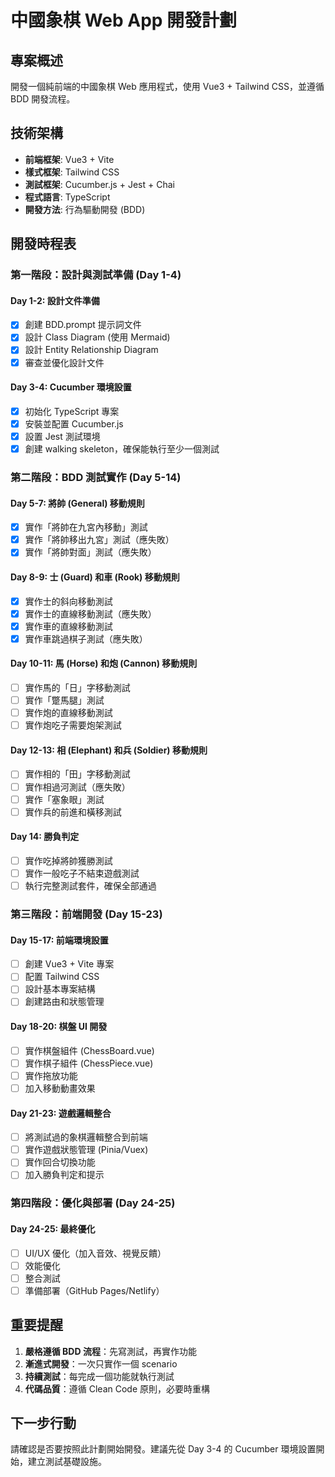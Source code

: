 # 中國象棋 Web App 開發計劃

## 專案概述
開發一個純前端的中國象棋 Web 應用程式，使用 Vue3 + Tailwind CSS，並遵循 BDD 開發流程。

## 技術架構
- **前端框架**: Vue3 + Vite
- **樣式框架**: Tailwind CSS
- **測試框架**: Cucumber.js + Jest + Chai
- **程式語言**: TypeScript
- **開發方法**: 行為驅動開發 (BDD)

## 開發時程表

### 第一階段：設計與測試準備 (Day 1-4)

#### Day 1-2: 設計文件準備
- [x] 創建 BDD.prompt 提示詞文件
- [x] 設計 Class Diagram (使用 Mermaid)
- [x] 設計 Entity Relationship Diagram
- [x] 審查並優化設計文件

#### Day 3-4: Cucumber 環境設置
- [x] 初始化 TypeScript 專案
- [x] 安裝並配置 Cucumber.js
- [x] 設置 Jest 測試環境
- [x] 創建 walking skeleton，確保能執行至少一個測試

### 第二階段：BDD 測試實作 (Day 5-14)

#### Day 5-7: 將帥 (General) 移動規則
- [x] 實作「將帥在九宮內移動」測試
- [x] 實作「將帥移出九宮」測試（應失敗）
- [x] 實作「將帥對面」測試（應失敗）

#### Day 8-9: 士 (Guard) 和車 (Rook) 移動規則
- [x] 實作士的斜向移動測試
- [x] 實作士的直線移動測試（應失敗）
- [x] 實作車的直線移動測試
- [x] 實作車跳過棋子測試（應失敗）

#### Day 10-11: 馬 (Horse) 和炮 (Cannon) 移動規則
- [ ] 實作馬的「日」字移動測試
- [ ] 實作「蹩馬腿」測試
- [ ] 實作炮的直線移動測試
- [ ] 實作炮吃子需要炮架測試

#### Day 12-13: 相 (Elephant) 和兵 (Soldier) 移動規則
- [ ] 實作相的「田」字移動測試
- [ ] 實作相過河測試（應失敗）
- [ ] 實作「塞象眼」測試
- [ ] 實作兵的前進和橫移測試

#### Day 14: 勝負判定
- [ ] 實作吃掉將帥獲勝測試
- [ ] 實作一般吃子不結束遊戲測試
- [ ] 執行完整測試套件，確保全部通過

### 第三階段：前端開發 (Day 15-23)

#### Day 15-17: 前端環境設置
- [ ] 創建 Vue3 + Vite 專案
- [ ] 配置 Tailwind CSS
- [ ] 設計基本專案結構
- [ ] 創建路由和狀態管理

#### Day 18-20: 棋盤 UI 開發
- [ ] 實作棋盤組件 (ChessBoard.vue)
- [ ] 實作棋子組件 (ChessPiece.vue)
- [ ] 實作拖放功能
- [ ] 加入移動動畫效果

#### Day 21-23: 遊戲邏輯整合
- [ ] 將測試過的象棋邏輯整合到前端
- [ ] 實作遊戲狀態管理 (Pinia/Vuex)
- [ ] 實作回合切換功能
- [ ] 加入勝負判定和提示

### 第四階段：優化與部署 (Day 24-25)

#### Day 24-25: 最終優化
- [ ] UI/UX 優化（加入音效、視覺反饋）
- [ ] 效能優化
- [ ] 整合測試
- [ ] 準備部署（GitHub Pages/Netlify）

## 重要提醒

1. **嚴格遵循 BDD 流程**：先寫測試，再實作功能
2. **漸進式開發**：一次只實作一個 scenario
3. **持續測試**：每完成一個功能就執行測試
4. **代碼品質**：遵循 Clean Code 原則，必要時重構

## 下一步行動

請確認是否要按照此計劃開始開發。建議先從 Day 3-4 的 Cucumber 環境設置開始，建立測試基礎設施。